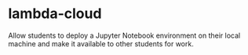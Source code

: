 # lambda-cloud
Allow students to deploy a Jupyter Notebook environment on their local machine and make it available to other students for work.
